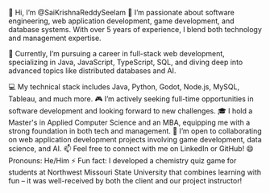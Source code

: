 👋 Hi, I’m @SaiKrishnaReddySeelam
👀 I’m passionate about software engineering, web application development, game development, and database systems. With over 5 years of experience, I blend both technology and management expertise.

🌱 Currently, I’m pursuing a career in full-stack web development, specializing in Java, JavaScript, TypeScript, SQL, and diving deep into advanced topics like distributed databases and AI.

💻 My technical stack includes Java, Python, Godot, Node.js, MySQL, Tableau, and much more.
🎮 I’m actively seeking full-time opportunities in software development and looking forward to new challenges.
🎓 I hold a Master's in Applied Computer Science and an MBA, equipping me with a strong foundation in both tech and management.
🤝 I’m open to collaborating on web application development projects involving game development, data science, and AI.
📫 Feel free to connect with me on LinkedIn or GitHub!
😄 Pronouns: He/Him
⚡ Fun fact: I developed a chemistry quiz game for students at Northwest Missouri State University that combines learning with fun – it was well-received by both the client and our project instructor!

